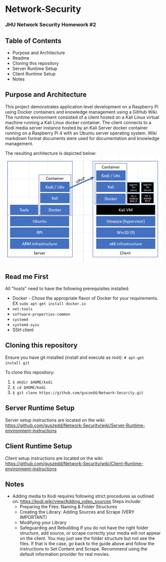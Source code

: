 #  Network-Security
### JHU Network Security Homework #2

## Table of Contents
* Purpose and Architecture
* Readme
* Cloning this repository
* Server Runtime Setup
* Client Runtime Setup
* Notes

## Purpose and Architecture
This project demonstrates application level development on a Raspberry Pi using Docker containers and knowledge management using a GitHub Wiki. The runtime environment consisted of a client hosted on a Kali Linux virtual machine running a Kali Linux docker container. The client connects to a Kodi media server instance hosted by an Kali Server docker container running on a Raspberry Pi 4 with an Ubuntu server operating system.  Wiki markdown format documents were used for documentation and knowledge management.

The resulting architecture is depicted below:
![alt text](https://github.com/guszedd/Network-Security/blob/master/architecture2.GIF "Architecture Diagram")


## Read me First
All "hosts" need to have the following prerequisites installed:
  * Docker - Chose the appropriate flavor of Docker for your requirements. EX `sudo apt-get install docker.io`
  * `net-tools`
  * `software-properties-common`
  * `systemd`
  * `systemd-sysv`
  * SSH client


## Cloning this repository
Ensure you have git installed (install and execute as root):
`# apt-get install git`

To clone this repository:

  1. `$ mkdir $HOME/kodi`
  2. `$ cd $HOME/kodi`
  3. `$ git clone https://github.com/guszedd/Network-Security.git`
  
 ## Server Runtime Setup
 Server setup instructions are located on the wiki: https://github.com/guszedd/Network-Security/wiki/Server-Runtime-environment-instructions

 ## Client Runtime Setup
 Client setup instructions are located on the wiki: https://github.com/guszedd/Network-Security/wiki/Client-Runtime-environment-instructions
 
 ## Notes
 * Adding media to Kodi requires following strict procedures as outlined on: https://kodi.wiki/view/Adding_video_sources 
  Steps include:
    * Preparing the Files: Naming & Folder Structures
    * Creating the Library: Adding Sources and Scrape (VERY IMPORTANT)
    * Modifying your Library
    * Safeguarding and Rebuilding
  If you do not have the right folder structure, add source, or scrape correctly your media will not appear on the client. You may just see the folder structure but not see the files. If that is the case, go back to the guide above and follow the instructions to Set Content and Scrape. Recommend using the default information provider for real movies.
  
